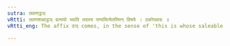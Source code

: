 ```yaml
---
sutra: लवणाट्ठञ्
vRtti: लवणशब्दाट्ठञ् प्रत्ययो भवति तदस्य पण्यमित्येतस्मिन् विषये । ठकोपवादः ॥
vRtti_eng: The affix ठञ् comes, in the sense of 'this is whose saleable commodity,' after the word '_lavana_.'

---
```

